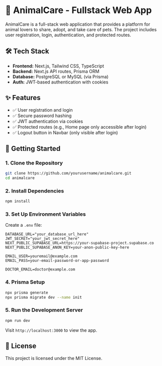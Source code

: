 # 🐾 AnimalCare - Fullstack Web App

AnimalCare is a full-stack web application that provides a platform for animal lovers to share, adopt, and take care of pets. The project includes user registration, login, authentication, and protected routes.

## 🛠️ Tech Stack

- **Frontend:** Next.js, Tailwind CSS, TypeScript
- **Backend:** Next.js API routes, Prisma ORM
- **Database:** PostgreSQL or MySQL (via Prisma)
- **Auth:** JWT-based authentication with cookies

## ✨ Features

- ✅ User registration and login
- ✅ Secure password hashing
- ✅ JWT authentication via cookies
- ✅ Protected routes (e.g., Home page only accessible after login)
- ✅ Logout button in Navbar (only visible after login)

## 🚀 Getting Started

### 1. Clone the Repository

```bash
git clone https://github.com/yourusername/animalcare.git
cd animalcare
```

### 2. Install Dependencies

```bash
npm install
```

### 3. Set Up Environment Variables

Create a `.env` file:

```env
DATABASE_URL="your_database_url_here"
JWT_SECRET="your_jwt_secret_here"
NEXT_PUBLIC_SUPABASE_URL=https://your-supabase-project.supabase.co
NEXT_PUBLIC_SUPABASE_ANON_KEY=your-anon-public-key-here

EMAIL_USER=youremail@example.com
EMAIL_PASS=your-email-password-or-app-password

DOCTOR_EMAIL=doctor@example.com

```

### 4. Prisma Setup

```bash
npx prisma generate
npx prisma migrate dev --name init
```

### 5. Run the Development Server

```bash
npm run dev
```

Visit `http://localhost:3000` to view the app.

## 📜 License

This project is licensed under the MIT License.
